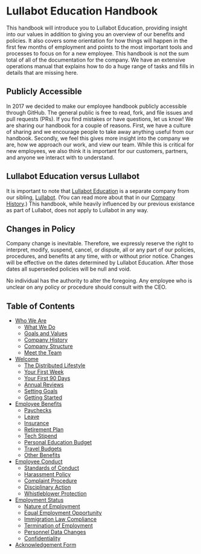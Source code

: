 # Lullabot Education Handbook
This handbook will introduce you to Lullabot Education, providing insight into our values in addition to giving you an overview of our benefits and policies. It also covers some orientation for how things will happen in the first few months of employment and points to the most important tools and processes to focus on for a new employee. This handbook is not the sum total of all of the documentation for the company. We have an extensive operations manual that explains how to do a huge range of tasks and fills in details that are missing here.

## Publicly Accessible
In 2017 we decided to make our employee handbook publicly accessible through GitHub. The general public is free to read, fork, and file issues and pull requests (PRs). If you find mistakes or have questions, let us know! We are sharing our handbook for a couple of reasons. First, we have a culture of sharing and we encourage people to take away anything useful from our handbook. Secondly, we feel this gives more insight into the company we are, how we approach our work, and view our team. While this is critical for new employees, we also think it is important for our customers, partners, and anyone we interact with to understand.

## Lullabot Education versus Lullabot
It is important to note that [Lullabot Education](http://lullaboteducation.com/) is a separate company from our sibling, [Lullabot](http://lullabot.com/). (You can read more about that in our [Company History](01who_we_are/03history.md).) This handbook, while heavily influenced by our previous existance as part of Lullabot, does not apply to Lullabot in any way.

## Changes in Policy
Company change is inevitable. Therefore, we expressly reserve the right to interpret, modify, suspend, cancel, or dispute, all or any part of our policies, procedures, and benefits at any time, with or without prior notice. Changes will be effective on the dates determined by Lullabot Education. After those dates all superseded policies will be null and void.

No individual has the authority to alter the foregoing. Any employee who is unclear on any policy or procedure should consult with the CEO.

## Table of Contents

* [Who We Are](01who_we_are)
    * [What We Do](01who_we_are/01what_we_do.md)
    * [Goals and Values](01who_we_are/02values.md)
    * [Company History](01who_we_are/03history.md)
    * [Company Structure](01who_we_are/04structure.md)
    * [Meet the Team](01who_we_are/05team.md)
* [Welcome](02welcome)
    * [The Distributed Lifestyle](02welcome/01distributed.md) 
    * [Your First Week](02welcome/02first_week.md)
    * [Your First 90 Days](02welcome/03first_90_days.md)
    * [Annual Reviews](02welcome/04annual_review.md)
    * [Setting Goals](02welcome/05setting_goals.md)
    * [Getting Started](02welcome/06getting_started.md)
* [Employee Benefits](03benefits)
    * [Paychecks](03benefits/01pay.md)
    * [Leave](03benefits/02leave.md) 
    * [Insurance](03benefits/03insurance.md)
    * [Retirement Plan](03benefits/04retirement.md)
    * [Tech Stipend](03benefits/05tech_stipend.md)
    * [Personal Education Budget](03benefits/06education.md)
    * [Travel Budgets](03benefits/07travel_budget.md)
    * [Other Benefits](03benefits/08other_benefits.md)
* [Employee Conduct](04emp_conduct)
    * [Standards of Conduct](04emp_conduct/01standards.md)
    * [Harassment Policy](04emp_conduct/02harassment.md)
    * [Complaint Procedure](04emp_conduct/03complaints.md)
    * [Disciplinary Action](04emp_conduct/04disciplinary.md)
    * [Whistleblower Protection](04emp_conduct/05whistleblower.md)
* [Employment Status](05emp_status)
    * [Nature of Employment](05emp_status/01nature_of_emp.md) 
    * [Equal Employment Opportunity](05emp_status/02eeo.md)
    * [Immigration Law Compliance](05emp_status/03immigration.md)
    * [Termination of Employment](05emp_status/04termination.md)
    * [Personnel Data Changes](05emp_status/05personnel_data.md)
    * [Confidentiality](05emp_status/06confidentiality.md)
* [Acknowledgement Form](acknowledgement.md)
